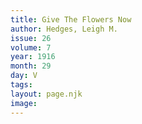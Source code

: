 ```yaml
---
title: Give The Flowers Now
author: Hedges, Leigh M.
issue: 26
volume: 7
year: 1916
month: 29
day: V
tags:
layout: page.njk
image:
---
```


